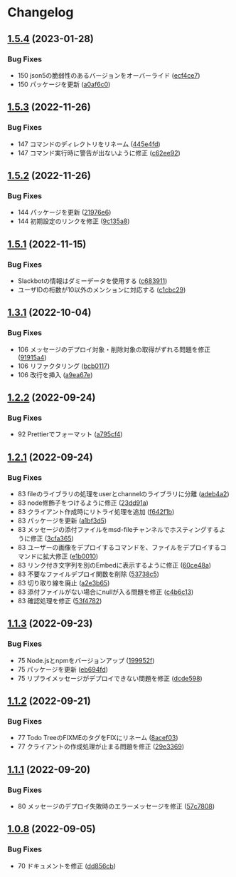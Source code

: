 # Changelog

## [1.5.4](https://github.com/revoltage-inc/msd-cli/compare/v1.5.3...v1.5.4) (2023-01-28)


### Bug Fixes

* 150 json5の脆弱性のあるバージョンをオーバーライド ([ecf4ce7](https://github.com/revoltage-inc/msd-cli/commit/ecf4ce7b416b1e93c900c8f00ca555e0beb906e8))
* 150 パッケージを更新 ([a0af6c0](https://github.com/revoltage-inc/msd-cli/commit/a0af6c039e4bc94bd69ad7fdb9090c46a3230c1a))

## [1.5.3](https://github.com/revoltage-inc/msd-cli/compare/v1.5.2...v1.5.3) (2022-11-26)


### Bug Fixes

* 147 コマンドのディレクトリをリネーム ([445e4fd](https://github.com/revoltage-inc/msd-cli/commit/445e4fd7fc9f85e8653da552cc35872342d10a5d))
* 147 コマンド実行時に警告が出ないように修正 ([c62ee92](https://github.com/revoltage-inc/msd-cli/commit/c62ee921d721dd77cefeebc09bec870c45753996))

## [1.5.2](https://github.com/revoltage-inc/msd-cli/compare/v1.5.1...v1.5.2) (2022-11-26)


### Bug Fixes

* 144 パッケージを更新 ([21976e6](https://github.com/revoltage-inc/msd-cli/commit/21976e6acc599e7ad988911858fce606de9baa63))
* 144 初期設定のリンクを修正 ([9c135a8](https://github.com/revoltage-inc/msd-cli/commit/9c135a80fafd535cffd82bdb0e44337baed3a3ce))

## [1.5.1](https://github.com/revoltage-inc/msd-cli/compare/v1.5.0...v1.5.1) (2022-11-15)


### Bug Fixes

* Slackbotの情報はダミーデータを使用する ([c683911](https://github.com/revoltage-inc/msd-cli/commit/c683911e2f06ad4823a65a6324d7c3bf3a7e8213))
* ユーザIDの桁数が10以外のメンションに対応する ([c1cbc29](https://github.com/revoltage-inc/msd-cli/commit/c1cbc295631b943d17303496303df53b46da9fef))

## [1.3.1](https://github.com/revoltage-inc/msd-cli/compare/v1.3.0...v1.3.1) (2022-10-04)


### Bug Fixes

* 106 メッセージのデプロイ対象・削除対象の取得がずれる問題を修正 ([91915a4](https://github.com/revoltage-inc/msd-cli/commit/91915a4876f745fc8d35cf6a16777cd27124a2e0))
* 106 リファクタリング ([bcb0117](https://github.com/revoltage-inc/msd-cli/commit/bcb0117225f05b0edd65f1d37cbc9080cbee9175))
* 106 改行を挿入 ([a9ea67e](https://github.com/revoltage-inc/msd-cli/commit/a9ea67e80361bd9c6fe1f0ad42ac11874a084525))

## [1.2.2](https://github.com/revoltage-inc/msd-cli/compare/v1.2.1...v1.2.2) (2022-09-24)


### Bug Fixes

* 92 Prettierでフォーマット ([a795cf4](https://github.com/revoltage-inc/msd-cli/commit/a795cf40cd1e21e28d84f59e4669ea850c57224f))

## [1.2.1](https://github.com/revoltage-inc/msd-cli/compare/v1.2.0...v1.2.1) (2022-09-24)


### Bug Fixes

* 83 fileのライブラリの処理をuserとchannelのライブラリに分離 ([adeb4a2](https://github.com/revoltage-inc/msd-cli/commit/adeb4a2d932b6088b7bd7fc88e306cf7c8bfad0e))
* 83 node修飾子をつけるように修正 ([23dd91a](https://github.com/revoltage-inc/msd-cli/commit/23dd91a0142443c9bef2e37f836c43e571fe4ae3))
* 83 クライアント作成時にリトライ処理を追加 ([f642f1b](https://github.com/revoltage-inc/msd-cli/commit/f642f1b785e156eac1834ab7bb2704d76a810461))
* 83 パッケージを更新 ([a1bf3d5](https://github.com/revoltage-inc/msd-cli/commit/a1bf3d59d5d61aa29fd72ec5f40cf541e9e49c29))
* 83 メッセージの添付ファイルをmsd-fileチャンネルでホスティングするように修正 ([3cfa365](https://github.com/revoltage-inc/msd-cli/commit/3cfa3659e24fc90922124d7f636ccda2c5652bbf))
* 83 ユーザーの画像をデプロイするコマンドを、ファイルをデプロイするコマンドに拡大修正 ([e1b0010](https://github.com/revoltage-inc/msd-cli/commit/e1b001066f51af4b1498f740f8074a7f87f219f8))
* 83 リンク付き文字列を別のEmbedに表示するように修正 ([60ce48a](https://github.com/revoltage-inc/msd-cli/commit/60ce48a0ed356f2aa4aa652965c04ed619ee77ae))
* 83 不要なファイルデプロイ関数を削除 ([53738c5](https://github.com/revoltage-inc/msd-cli/commit/53738c52c3dc2178bd4e9fd99e66dcd5221ed306))
* 83 切り取り線を廃止 ([a2e3b65](https://github.com/revoltage-inc/msd-cli/commit/a2e3b65538d3205696329d3d5cb6820bbc6991da))
* 83 添付ファイルがない場合にnullが入る問題を修正 ([c4b6c13](https://github.com/revoltage-inc/msd-cli/commit/c4b6c13f6b10280880f8d279584ca6bb39664f37))
* 83 確認処理を修正 ([53f4782](https://github.com/revoltage-inc/msd-cli/commit/53f4782e96eb9eeb8b8593a74b92e3de2de1f0f1))

## [1.1.3](https://github.com/revoltage-inc/msd-cli/compare/v1.1.2...v1.1.3) (2022-09-23)


### Bug Fixes

* 75 Node.jsとnpmをバージョンアップ ([199952f](https://github.com/revoltage-inc/msd-cli/commit/199952ffd3605d229a53611616211d361d1acf71))
* 75 パッケージを更新 ([eb694fd](https://github.com/revoltage-inc/msd-cli/commit/eb694fdb14ecb1d826242e1d64807871d8eb44dd))
* 75 リプライメッセージがデプロイできない問題を修正 ([dcde598](https://github.com/revoltage-inc/msd-cli/commit/dcde59874bbb44e324d116ba7388d4ff8731d903))

## [1.1.2](https://github.com/revoltage-inc/msd-cli/compare/v1.1.1...v1.1.2) (2022-09-21)


### Bug Fixes

* 77 Todo TreeのFIXMEのタグをFIXにリネーム ([8acef03](https://github.com/revoltage-inc/msd-cli/commit/8acef033f1c9bdc21ad550eb3a409f20264113fa))
* 77 クライアントの作成処理が止まる問題を修正 ([29e3369](https://github.com/revoltage-inc/msd-cli/commit/29e3369c5f3186556ab886ecef55668f2e592124))

## [1.1.1](https://github.com/revoltage-inc/msd-cli/compare/v1.1.0...v1.1.1) (2022-09-20)


### Bug Fixes

* 80 メッセージのデプロイ失敗時のエラーメッセージを修正 ([57c7808](https://github.com/revoltage-inc/msd-cli/commit/57c7808b4fb36f6657d7ecee0223a5e40b6ca890))

## [1.0.8](https://github.com/revoltage-inc/msd-cli/compare/v1.0.7...v1.0.8) (2022-09-05)


### Bug Fixes

* 70 ドキュメントを修正 ([dd856cb](https://github.com/revoltage-inc/msd-cli/commit/dd856cb05ed5e50f8f090e6f404f823e5540a41c))
